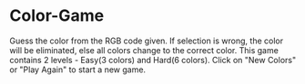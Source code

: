 # Color-Game
Guess the color from the RGB code given. If selection is wrong, the color will be eliminated, else all colors change to the correct color.
This game contains 2 levels - Easy(3 colors) and Hard(6 colors).
Click on "New Colors" or "Play Again" to start a new game.
